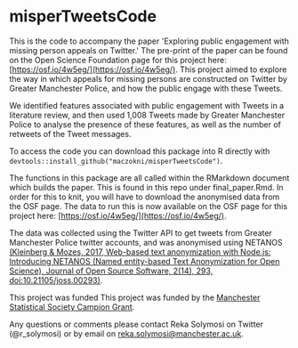 # misperTweetsCode

This is the code to accompany the paper 'Exploring public engagement with missing person appeals on Twitter.' The pre-print of the paper can be found on the Open Science Foundation page for this project here:  [https://osf.io/4w5eg/](https://osf.io/4w5eg/). This project aimed to explore the way in which appeals for missing persons are constructed on Twitter by Greater Manchester Police, and how the public engage with these Tweets.


We identified features associated with public engagement with Tweets in a literature review, and then used 1,008 Tweets made by Greater Manchester Police to analyse the presence of these features, as well as the number of retweets of the Tweet messages.


To access the code you can download this package into R directly with `devtools::install_github("maczokni/misperTweetsCode")`.


The functions in this package are all called within the RMarkdown document which builds the paper. This is found in this repo under final_paper.Rmd. In order for this to knit, you will have to download the anonymised data from the OSF page. The data to run this is now available on the OSF page for this project here: [https://osf.io/4w5eg/](https://osf.io/4w5eg/). 


The data was collected using the Twitter API to get tweets from Greater Manchester Police twitter accounts, and was anonymised using  NETANOS [(Kleinberg & Mozes, 2017, Web-based text anonymization with Node.js: Introducing NETANOS (Named entity-based Text Anonymization for Open Science), Journal of Open Source Software, 2(14), 293, doi:10.21105/joss.00293)](https://joss.theoj.org/papers/10.21105/joss.00293).


This project was funded This project was funded by the [Manchester Statistical Society Campion Grant](https://manstatsoc.org/campion-grants/). 


Any questions or comments please contact Reka Solymosi on Twitter (@r_solymosi) or by email on reka.solymosi@manchester.ac.uk.
